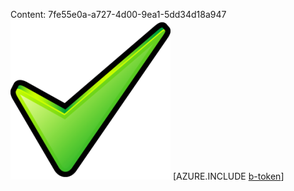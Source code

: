 Content: 7fe55e0a-a727-4d00-9ea1-5dd34d18a947![image](aa3728b0-ac31-456c-9c94-868bd206c8ac.png)
[AZURE.INCLUDE [b-token](a1202e50-9180-45fd-bfc0-86311c3360fe.md)]
